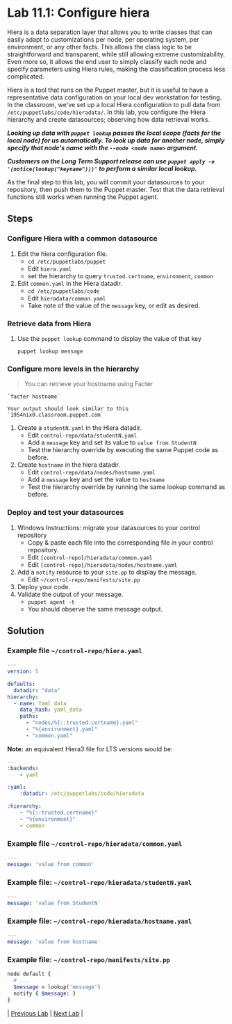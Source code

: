 # Lab 11.1: Configure hiera

Hiera is a data separation layer that allows you to write classes that can easily adapt to customizations per node, per operating system, per environment, or any other facts. This allows the class logic to be straightforward and transparent, while still allowing extreme customizability. Even more so, it allows the end user to simply classify each node and specify parameters using Hiera rules, making the classification process less complicated.

Hiera is a tool that runs on the Puppet master, but it is useful to have a representative data configuration on your local dev workstation for testing. In the classroom, we've set up a local Hiera configuration to pull data from `/etc/puppetlabs/code/hieradata/`. In this lab, you configure the Hiera hierarchy and create datasources; observing how data retrieval works.

**_Looking up data with `puppet lookup` passes the local scope (facts for the local node) for us automatically. To look up data for another node, simply specify that node's name with the `--node <node name>` argument._**

**_Customers on the Long Term Support release can use `puppet apply -e '(notice(lookup("keyname")))'` to perform a similar local lookup._**

As the final step to this lab, you will commit your datasources to your repository, then push them to the Puppet master. Test that the data retrieval functions still works when running the Puppet agent.

## Steps

### Configure Hiera with a common datasource

1. Edit the hiera configuration file.
    * `cd /etc/puppetlabs/puppet`
    * Edit `hiera.yaml`
    * set the hierarchy to query `trusted.certname`, `environment`, `common`
1. Edit `common.yaml` in the Hiera datadir.
    * `cd /etc/puppetlabs/code`
    * Edit `hieradata/common.yaml`
    * Take note of the value of the `message` key, or edit as desired.

### Retrieve data from Hiera

1. Use the `puppet lookup` command to display the value of that key

    `puppet lookup message`

### Configure more levels in the hierarchy

>You can retrieve your hostname using Facter

    `facter hostname`

    Your output should look similar to this `1954nix0.classroom.puppet.com`

1. Create a `studentN.yaml` in the Hiera datadir.
    * Edit `control-repo/data/studentN.yaml`
    * Add a `message` key and set its value to `value from StudentN`
    * Test the hierarchy override by executing the same Puppet code as before.
2. Create `hostname` in the hiera datadir.
    * Edit `control-repo/data/nodes/hostname.yaml`
    * Add a `message` key and set the value to `hostname`
    * Test the hierarchy override by running the same lookup command as before.

### Deploy and test your datasources

1. Windows Instructions: migrate your datasources to your control repository
    * Copy & paste each file into the corresponding file in your control repository.
    * Edit `[control-repo]/hieradata/common.yaml`
    * Edit `[control-repo]/hieradata/nodes/hostname.yaml`
2. Add a `notify` resource to your `site.pp` to display the message.
    * Edit `~/control-repo/manifests/site.pp`
3. Deploy your code.
4. Validate the output of your message.
    * `puppet agent -t`
    * You should observe the same message output.

## Solution

### Example file `~/control-repo/hiera.yaml`

```yaml
---
version: 5

defaults:
  datadir: "data"
hierarchy: 
  - name: Yaml data
    data_hash: yaml_data
    paths:
      - "nodes/%{::trusted.certname}.yaml"
      - "%{environment}.yaml"
      - "common.yaml"
```

**Note:** an equivalent Hiera3 file for LTS versions would be:

```yaml
---
:backends:
    - yaml

:yaml:
    :datadir: /etc/puppetlabs/code/hieradata

:hierarchy:
    - "%{::trusted.certname}"
    - "%{environment}"
    - common
```

### Example file `~/control-repo/hieradata/common.yaml`

```yaml
---
message: 'value from common'
```

### Example file: `~/control-repo/hieradata/studentN.yaml`

```yaml
---
message: 'value from StudentN'
```

### Example file: `~/control-repo/hieradata/hostname.yaml`

```yaml
---
message: 'value from hostname'
```

### Example file: `~/control-repo/manifests/site.pp`

```ruby
node default {
  # ...
  $message = lookup('message')
  notify { $message: }
}
```

|  [Previous Lab](../lab-10.1-Inherited-classes)  |  [Next Lab](../lab-13.1-Designing-profiles)  |

